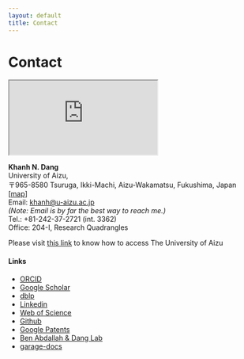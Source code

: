 ```yaml
---
layout: default
title: Contact
---
```

# Contact
<iframe src="https://www.google.com/maps/embed?pb=!1m18!1m12!1m3!1d4175.414232661904!2d139.93622314015167!3d37.52271528050877!2m3!1f0!2f0!3f0!3m2!1i1024!2i768!4f13.1!3m3!1m2!1s0x5f8aacc3de73177b%3A0x1bdb5c0c4942862a!2sThe%20University%20of%20Aizu!5e0!3m2!1sen!2sjp!4v1676438327780!5m2!1sen!2sjp" class="map" allowfullscreen="" loading="lazy" referrerpolicy="no-referrer-when-downgrade"></iframe>



**Khanh N. Dang**<br>
University of Aizu, <br>
〒965-8580 Tsuruga, Ikki-Machi, Aizu-Wakamatsu, Fukushima, Japan \[[map](https://goo.gl/maps/9CYKa1HMB4EZjKW27)\]  <br>
Email: khanh@u-aizu.ac.jp<br> 
*(Note: Email is by far the best way to reach me.)*<br>
Tel.: +81-242-37-2721 (int. 3362) <br>
Office: 204-I, Research Quadrangles

Please visit [this link](https://u-aizu.ac.jp/en/access/) to know how to access The University of Aizu


#### Links
 - [ORCID](https://orcid.org/0000-0001-6702-3870) 
 - [Google Scholar](https://scholar.google.com.vn/citations?user=mQbqkUMAAAAJ) 
 - [dblp](https://dblp.uni-trier.de/pid/184/5348.html) 
 - [Linkedin](https://www.linkedin.com/in/khanhndang) 
 - [Web of Science](https://www.webofscience.com/wos/author/record/2184844) 
 - [Github](https://github.com/khanhdang)
 - [Google Patents](https://patents.google.com/?inventor=Nam+Khanh+Dang)
 - [Ben Abdallah & Dang Lab](https://web-ext.u-aizu.ac.jp/misc/benablab/) 
 - [garage-docs](https://web-int.u-aizu.ac.jp/~khanh/) 

